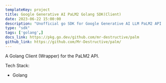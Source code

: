 ```yaml
---
templateKey: project
title: Google Generative AI PaLM2 Golang SDK(Client)
date: 2023-06-22 15:00:00
description: "Unofficial go SDK for Google Generative AI LLM PaLM2 API."
type: "sdk"
tags: ['golang',]
docs_link: https://pkg.go.dev/github.com/mr-destructive/palm
github_link: https://github.com/Mr-Destructive/palm/
---
```


A Golang Client (Wrapper) for the PaLM2 API.


Tech Stack:

- Golang
